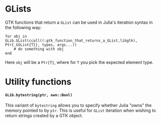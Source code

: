 # GLists

GTK functions that return a `GList` can be used in Julia's iteration syntax in the following way:

```
for obj in GLib.GList(ccall((:gtk_function_that_returns_a_GList,libgtk), Ptr{_GSList{T}}, types, args...))
    # do something with obj
end
```
Here `obj` will be a `Ptr{T}`, where for `T` you pick the expected element type.

# Utility functions

#### `GLib.bytestring(ptr, own::Bool)`

This variant of `bytestring` allows you to specify whether Julia "owns" the memory pointed to by `ptr`.
This is useful for `GList` iteration when wishing to return strings created by a GTK object.
